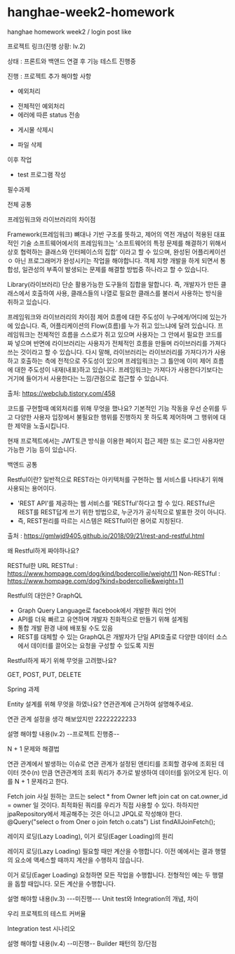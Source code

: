 # hanghae-week2-homework
hanghae homework week2 / login post like

프로젝트 링크(진행 상황: lv.2)

상태 : 프론트와 백앤드 연결 후 기능 테스트 진행중

진행 : 프로젝트 추가 해야할 사항
* 예외처리
- 전체적인 예외처리
- 에러에 따른 status 전송

* 게시물 삭제시
- 파일 삭제

이후 작업
* test 프로그램 작성








필수과제

전체 공통

프레임워크와 라이브러리의 차이점

Framework(프레임워크)
뼈대나 기반 구조를 뜻하고, 제어의 역전 개념이 적용된 대표적인 기술
소프트웨어에서의 프레임워크는 '소프트웨어의 특정 문제를 해결하기 위해서 상호 협력하는 클래스와 인터페이스의 집합'
이라고 할 수 있으며, 완성된 어플리케이션ㅇ 아닌 프로그래머가 완성시키는 작업을 해야합니다.
객체 지향 개발을 하게 되면서 통합성, 일관성의 부족이 발생되는 문제를 해결할 방법중 하나라고 할 수 있습니다.

Library(라이브러리)
단순 활용가능한 도구들의 집합을 말합니다.
즉, 개발자가 만든 클래스에서 호출하여 사용, 클래스들의 나열로 필요한 클래스를 불러서 사용하는 방식을 취하고 있습니다.

프레임워크와 라이브러리의 차이점
제어 흐름에 대한 주도성이 누구에게/어디에 있는가에 있습니다.
즉, 어플리케이션의 Flow(흐름)를 누가 쥐고 있느냐에 달려 있습니다.
프레임워크는 전체적인 흐름을 스스로가 쥐고 있으며 사용자는 그 안에서 필요한 코드를 짜 넣으며 반면에 라이브러리는 사용자가
전체적인 흐름을 만들며 라이브러리를 가져다 쓰는 것이라고 할 수 있습니다.
다시 말해, 라이브러리는 라이브러리를 가져다가가 사용하고 호출하는 측에 전적으로 주도성이 있으며 프레임워크는 그 틀안에 이미 
제어 흐름에 대한 주도성이 내재(내포)하고 있습니다.
프레임워크는 가져다가 사용한다기보다는 거기에 들어가서 사용한다는 느낌/관점으로 접근할 수 있습니다.

출처: https://webclub.tistory.com/458

코드를 구현할때 예외처리를 위해 무엇을 했나요?
기본적인 기능 작동을 우선 순위를 두고 다양한 사용자 입장에서 불필요한 행위를 진행하지 못 하도록
제어하며 그 행위에 대한 제약을 노출시킵니다.

현재 프로젝트에서는 JWT토큰 방식을 이용한 페이지 접근 제한 또는 로그인 사용자만 가능한 기능 등이 있습니다.


백엔드 공통

Restful이란?
일반적으로 REST라는 아키텍처를 구현하는 웹 서비스를 나타내기 위해 사용되는 용어이다.
- 'REST API'를 제공하는 웹 서비스를 'RESTful'하다고 할 수 있다.
RESTful은 REST를 REST답게 쓰기 위한 방법으로, 누군가가 공식적으로 발표한 것이 아니다.
- 즉, REST원리를 따르는 시스템은 RESTful이란 용어로 지칭된다.

출처 : https://gmlwjd9405.github.io/2018/09/21/rest-and-restful.html

왜 Restful하게 짜야하나요?

RESTful한 URL
RESTful : https://www.hompage.com/dog/kind/bodercollie/weight/11
Non-RESTful : https://www.hompage.com/dog?kind=bodercollie&weight=11



Restful의 대안은?
GraphQL
- Graph Query Language로 facebook에서 개발한 쿼리 언어
- API를 더욱 빠르고 유연하며 개발자 친화적으로 만들기 위해 설계됨
- 통합 개발 환경 내에 배포될 수도 있음
- REST를 대체할 수 있는 GraphQL은 개발자가 단일 API호출로 다양한 데이터 소스에서 데이터를
  끌어오는 요청을 구성할 수 있도록 지원

Restful하게 짜기 위해 무엇을 고려했나요?

GET, POST, PUT, DELETE



Spring 과제

Entity 설계를 위해 무엇을 하였나요?
연관관계에 근거하여 설명해주세요.

연관 관계 설정을 생각 해보았지만 22222222233

설명 해야할 내용(lv.2)  --프로젝트 진행중--

N + 1 문제와 해결법

연관 관계에서 발생하는 이슈로 연관 관계가 설정된 엔티티를 조회할 
경우에 조회된 데이터 갯수(n) 만큼 연관관계의 조회 쿼리가 
추가로 발생하여 데이터를 읽어오게 된다. 이를 N + 1 문제라고 한다.

Fetch join
사실 원하는 코드는 select * from Owner left join cat on cat.owner_id = owner 일 것이다.
최적화된 쿼리를 우리가 직접 사용할 수 있다. 하하지만
jpaRepository에서 제공해주는 것은 아니고 JPQL로 작성해야 한다.
@Query("select o from Oner o join fetch o.cats")
List<Owner> findAllJoinFetch();
  
  

레이지 로딩(Lazy Loading), 이거 로딩(Eager Loading)의 원리

레이지 로딩(Lazy Loading)
필요할 때만 계산을 수행합니다. 이전 예에서는 결과 행렬의 요소에 액세스할 때까지 계산을 수행하지 않습니다.

이거 로딩(Eager Loading)
요청하면 모든 작업을 수행합니다. 전형적인 예는 두 행렬을 돕할 때입니다. 모든 계산을 수행합니다.
  
  
설명 해야할 내용(lv.3)  ---미진행---
Unit test와 Integration의 개념, 차이
  
우리 프로젝트의 테스트 커버율
  
Integration test 시나리오
 
설명 해야할 내용(lv.4)  --미진행--
Builder 패턴의 장/단점
